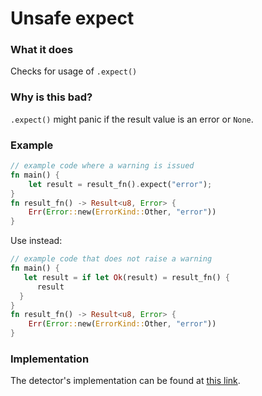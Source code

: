 # Unsafe expect

### What it does

Checks for usage of `.expect()`

### Why is this bad?

`.expect()` might panic if the result value is an error or `None`.

### Example

```rust
// example code where a warning is issued
fn main() {
    let result = result_fn().expect("error");
}
fn result_fn() -> Result<u8, Error> {
    Err(Error::new(ErrorKind::Other, "error"))
}
```

Use instead:

```rust
// example code that does not raise a warning
fn main() {
   let result = if let Ok(result) = result_fn() {
      result
  }
}
fn result_fn() -> Result<u8, Error> {
    Err(Error::new(ErrorKind::Other, "error"))
}
```

### Implementation

The detector's implementation can be found at [this link](https://github.com/CoinFabrik/scout/tree/main/detectors/unsafe-expect).

